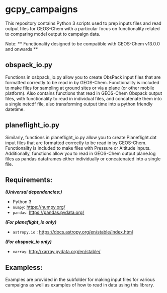 # gcpy_campaigns
This repository contains Python 3 scripts used to prep inputs files and read output files for GEOS-Chem with a particular focus on functionality related to comparing model output to campaign data.

Note: ** Functionality designed to be compatible with GEOS-Chem v13.0.0 and onwards **

## obspack_io.py
Functions in osbpack_io.py allow you to create ObsPack input files that are formatted correctly to be read in by GEOS-Chem. Functionality is included to make files for sampling at ground sites or via a plane (or other mobile platform). Also contains functions that read in GEOS-Chem Obspack output files, with functionality to read in individual files, and concatenate them into a single netcdf file, also transforming output time into a python friendly datetime. 

## planeflight_io.py
Similarly, functions in planeflight_io.py allow you to create Planeflight.dat input files that are formatted correctly to be read in by GEOS-Chem. Functionality is included to make files with Pressure or Altitude inputs. Additionally, functions allow you to read in GEOS-Chem output plane.log files as pandas dataframes either individually or concatenated into a single file. 

## Requirements:
***(Universal dependencies:)*** 
* Python 3
* `numpy`: https://numpy.org/
* `pandas`: https://pandas.pydata.org/

***(For planeflight_io only)***
* `astropy.io` : https://docs.astropy.org/en/stable/index.html

***(For obspack_io only)***
* `xarray`: http://xarray.pydata.org/en/stable/


## Exampless:
Examples are provided in the subfolder for making input files for various campaigns as well as examples of how to read in data using this library. 

